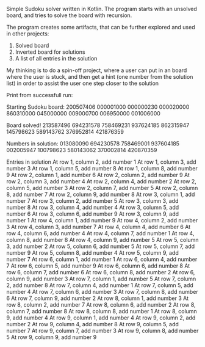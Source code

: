 Simple Sudoku solver written in Kotlin.
The program starts with an unsolved board, and tries to solve the board with recursion.

The program creates some artifacts, that can be further explored and used in other projects:
1) Solved board
2) Inverted board for solutions
3) A list of all entries in the solution

My thinking is to do a spin-off project, where a user can put in an board where the user is stuck, and then get a hint (one number from the solution list) in order to assist the user one step closer to the solution

Print from successfull run:

Starting Sudoku board:
200507406
000001000
000000230
000020000
860310000
045000000
009000700
006950000
001006000

Board solved!
213587496
694231578
758469231
937624185
862315947
145798623
589143762
376952814
421876359

Numbers in solution: 
013080090
694230578
758469001
937604185
002005947
100798623
580143062
370002814
420870359

Entries in solution
At row 1, column 2, add number 1
At row 1, column 3, add number 3
At row 1, column 5, add number 8
At row 1, column 8, add number 9
At row 2, column 1, add number 6
At row 2, column 2, add number 9
At row 2, column 3, add number 4
At row 2, column 4, add number 2
At row 2, column 5, add number 3
At row 2, column 7, add number 5
At row 2, column 8, add number 7
At row 2, column 9, add number 8
At row 3, column 1, add number 7
At row 3, column 2, add number 5
At row 3, column 3, add number 8
At row 3, column 4, add number 4
At row 3, column 5, add number 6
At row 3, column 6, add number 9
At row 3, column 9, add number 1
At row 4, column 1, add number 9
At row 4, column 2, add number 3
At row 4, column 3, add number 7
At row 4, column 4, add number 6
At row 4, column 6, add number 4
At row 4, column 7, add number 1
At row 4, column 8, add number 8
At row 4, column 9, add number 5
At row 5, column 3, add number 2
At row 5, column 6, add number 5
At row 5, column 7, add number 9
At row 5, column 8, add number 4
At row 5, column 9, add number 7
At row 6, column 1, add number 1
At row 6, column 4, add number 7
At row 6, column 5, add number 9
At row 6, column 6, add number 8
At row 6, column 7, add number 6
At row 6, column 8, add number 2
At row 6, column 9, add number 3
At row 7, column 1, add number 5
At row 7, column 2, add number 8
At row 7, column 4, add number 1
At row 7, column 5, add number 4
At row 7, column 6, add number 3
At row 7, column 8, add number 6
At row 7, column 9, add number 2
At row 8, column 1, add number 3
At row 8, column 2, add number 7
At row 8, column 6, add number 2
At row 8, column 7, add number 8
At row 8, column 8, add number 1
At row 8, column 9, add number 4
At row 9, column 1, add number 4
At row 9, column 2, add number 2
At row 9, column 4, add number 8
At row 9, column 5, add number 7
At row 9, column 7, add number 3
At row 9, column 8, add number 5
At row 9, column 9, add number 9
